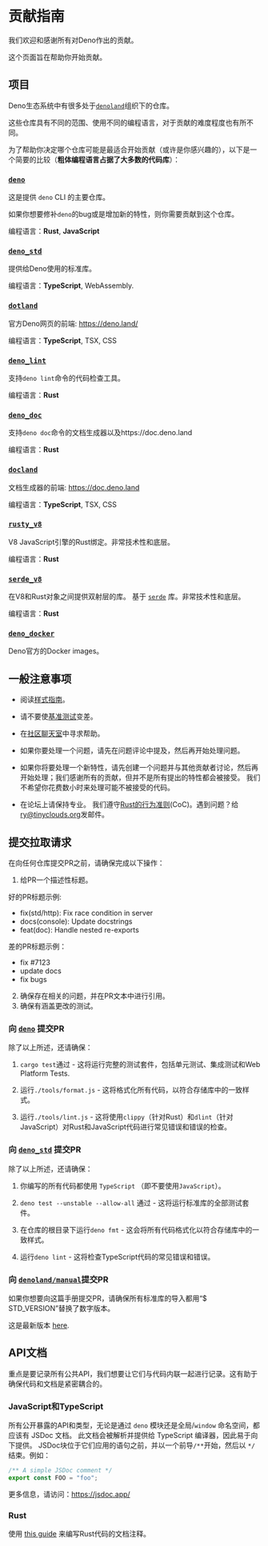 # 贡献指南

我们欢迎和感谢所有对Deno作出的贡献。

这个页面旨在帮助你开始贡献。

## 项目

Deno生态系统中有很多处于[`denoland`](https://github.com/denoland)组织下的仓库。

这些仓库具有不同的范围、使用不同的编程语言，对于贡献的难度程度也有所不同。

为了帮助你决定哪个仓库可能是最适合开始贡献（或许是你感兴趣的），以下是一个简要的比较（**粗体编程语言占据了大多数的代码库**）：

### [`deno`](https://github.com/denoland/deno)

这是提供 `deno` CLI 的主要仓库。

如果你想要修补`deno`的bug或是增加新的特性，则你需要贡献到这个仓库。

编程语言：**Rust**, **JavaScript**

### [`deno_std`](https://github.com/denoland/deno_std)

提供给Deno使用的标准库。

编程语言：**TypeScript**, WebAssembly.

### [`dotland`](https://github.com/denoland/dotland)

官方Deno网页的前端: https://deno.land/

编程语言：**TypeScript**, TSX, CSS

### [`deno_lint`](https://github.com/denoland/deno_lint)

支持`deno lint`命令的代码检查工具。

编程语言：**Rust**

### [`deno_doc`](https://github.com/denoland/deno_doc)

支持`deno doc`命令的文档生成器以及https://doc.deno.land

编程语言：**Rust**

### [`docland`](https://github.com/denoland/docland)

文档生成器的前端: https://doc.deno.land

编程语言：**TypeScript**, TSX, CSS

### [`rusty_v8`](https://github.com/denoland/rusty_v8)

V8 JavaScript引擎的Rust绑定。非常技术性和底层。

编程语言：**Rust**

### [`serde_v8`](https://github.com/denoland/deno/tree/main/serde_v8)

在V8和Rust对象之间提供双射层的库。 基于
[`serde`](https://crates.io/crates/serde) 库。非常技术性和底层。

编程语言：**Rust**

### [`deno_docker`](https://github.com/denoland/deno_docker)

Deno官方的Docker images。

## 一般注意事项

- 阅读[样式指南](./contributing/style_guide.md)。

- 请不要使[基准测试](https://deno.land/benchmarks)变差。

- 在[社区聊天室](https://discord.gg/deno)中寻求帮助。

- 如果你要处理一个问题，请先在问题评论中提及，然后再开始处理问题。

- 如果你将要处理一个新特性，请先创建一个问题并与其他贡献者讨论，然后再开始处理；我们感谢所有的贡献，但并不是所有提出的特性都会被接受。
  我们不希望你花费数小时来处理可能不被接受的代码。

- 在论坛上请保持专业。
  我们遵守[Rust的行为准则](https://www.rust-lang.org/policies/code-of-conduct)(CoC)。遇到问题？给[ry@tinyclouds.org](mailto:ry@tinyclouds.org)发邮件。

## 提交拉取请求

在向任何仓库提交PR之前，请确保完成以下操作：

1. 给PR一个描述性标题。

好的PR标题示例:

- fix(std/http): Fix race condition in server
- docs(console): Update docstrings
- feat(doc): Handle nested re-exports

差的PR标题示例：

- fix #7123
- update docs
- fix bugs

2. 确保存在相关的问题，并在PR文本中进行引用。
3. 确保有涵盖更改的测试。

### 向 [`deno`](https://github.com/denoland/deno) 提交PR

除了以上所述，还请确保：

1. `cargo test`通过 - 这将运行完整的测试套件，包括单元测试、集成测试和Web
   Platform Tests.

2. 运行`./tools/format.js` - 这将格式化所有代码，以符合存储库中的一致样式。

3. 运行`./tools/lint.js` -
   这将使用`clippy`（针对Rust）和`dlint`（针对JavaScript）对Rust和JavaScript代码进行常见错误和错误的检查。

### 向 [`deno_std`](https://github.com/denoland/deno_std) 提交PR

除了以上所述，还请确保：

1. 你编写的所有代码都使用 `TypeScript` （即不要使用`JavaScript`）。

2. `deno test --unstable --allow-all` 通过 - 这将运行标准库的全部测试套件。

3. 在仓库的根目录下运行`deno fmt` -
   这会将所有代码格式化以符合存储库中的一致样式。

4. 运行`deno lint` - 这将检查TypeScript代码的常见错误和错误。

### 向 [`denoland/manual`](https://github.com/denoland/manual)提交PR

如果你想要向这篇手册提交PR，请确保所有标准库的导入都用“$
STD_VERSION”替换了数字版本。

这是最新版本 [here](https://deno.land/std@0.178.0/version.ts).

## API文档

重点是要记录所有公共API，我们想要让它们与代码内联一起进行记录。这有助于确保代码和文档是紧密耦合的。

### JavaScript和TypeScript

所有公开暴露的API和类型，无论是通过 `deno` 模块还是全局/`window`
命名空间，都应该有 JSDoc 文档。 此文档会被解析并提供给 TypeScript
编译器，因此易于向下提供。
JSDoc块位于它们应用的语句之前，并以一个前导`/**`开始，然后以 `*/`结束。例如：

```ts
/** A simple JSDoc comment */
export const FOO = "foo";
```

更多信息，请访问：https://jsdoc.app/

### Rust

使用
[this guide](https://doc.rust-lang.org/rustdoc/how-to-write-documentation.html)
来编写Rust代码的文档注释。
